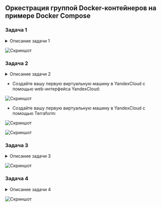 ## Оркестрация группой Docker-контейнеров на примере Docker Compose

### Задача 1

<details><summary>Описание задачи 1</summary>
Создайте собственный образ любой операционной системы (например ubuntu-20.04) с помощью Packer (инструкция).
Чтобы получить зачёт, вам нужно предоставить скриншот страницы с созданным образом из личного кабинета YandexCloud.
</details>

![Скриншот](https://github.com/aleksey-raevich/devops-netology/blob/master/virt-homeworks/05-virt-04-docker-compose/lab_05-virt-04-docker-compose_img1.png)


### Задача 2

<details><summary>Описание задачи 2</summary>
2.1. Создайте вашу первую виртуальную машину в YandexCloud с помощью web-интерфейса YandexCloud.

2.2.* (Необязательное задание)
Создайте вашу первую виртуальную машину в YandexCloud с помощью Terraform (вместо использования веб-интерфейса YandexCloud). Используйте Terraform-код в директории (src/terraform).

Чтобы получить зачёт, вам нужно предоставить вывод команды terraform apply и страницы свойств, созданной ВМ из личного кабинета YandexCloud.
</details>

* Создайте вашу первую виртуальную машину в YandexCloud с помощью web-интерфейса YandexCloud:

![Скриншот](https://github.com/aleksey-raevich/devops-netology/blob/master/virt-homeworks/05-virt-04-docker-compose/lab_05-virt-04-docker-compose_img2.png)

* Создайте вашу первую виртуальную машину в YandexCloud с помощью Terraform:

![Скриншот](https://github.com/aleksey-raevich/devops-netology/blob/master/virt-homeworks/05-virt-04-docker-compose/lab_05-virt-04-docker-compose_img3.png)

![Скриншот](https://github.com/aleksey-raevich/devops-netology/blob/master/virt-homeworks/05-virt-04-docker-compose/lab_05-virt-04-docker-compose_img4.png)


### Задача 3

<details><summary>Описание задачи 3</summary>
С помощью Ansible и Docker Compose разверните на виртуальной машине из предыдущего задания систему мониторинга на основе Prometheus/Grafana. Используйте Ansible-код в директории (src/ansible).

Чтобы получить зачёт, вам нужно предоставить вывод команды "docker ps" , все контейнеры, описанные в docker-compose, должны быть в статусе "Up".
</details>

![Скриншот](https://github.com/aleksey-raevich/devops-netology/blob/master/virt-homeworks/05-virt-04-docker-compose/lab_05-virt-04-docker-compose_img5.png)


### Задача 4

<details><summary>Описание задачи 4</summary>
Откройте веб-браузер, зайдите на страницу http://<внешний_ip_адрес_вашей_ВМ>:3000.
Используйте для авторизации логин и пароль из .env-file.
Изучите доступный интерфейс, найдите в интерфейсе автоматически созданные docker-compose-панели с графиками(dashboards).
Подождите 5-10 минут, чтобы система мониторинга успела накопить данные.
Чтобы получить зачёт, предоставьте:

скриншот работающего веб-интерфейса Grafana с текущими метриками
</details>

![Скриншот](https://github.com/aleksey-raevich/devops-netology/blob/master/virt-homeworks/05-virt-04-docker-compose/lab_05-virt-04-docker-compose_img6.png)
